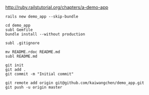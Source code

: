 http://ruby.railstutorial.org/chapters/a-demo-app

    rails new demo_app --skip-bundle

    cd demo_app
    subl Gemfile
    bundle install --without production

    subl .gitignore

    mv README.rdoc README.md
    subl README.md

    git init
    git add .
    git commit -m "Initial commit"

    git remote add origin git@github.com/kaiwangchen/demo_app.git
    git push -u origin master
